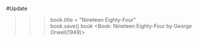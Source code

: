 #Update
>>> book.title = "Nineteen Eighty-Four"       
>>> book.save()
>>> book
<Book: Nineteen Eighty-Four by George Orwell(1949)>